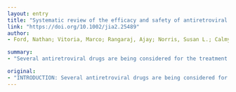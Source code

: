 ```yaml
---
layout: entry
title: "Systematic review of the efficacy and safety of antiretroviral drugs against SARS, MERS or COVID-19: initial assessment"
link: "https://doi.org/10.1002/jia2.25489"
author:
- Ford, Nathan; Vitoria, Marco; Rangaraj, Ajay; Norris, Susan L.; Calmy, Alexandra; Doherty, Meg

summary:
- "Several antiretroviral drugs are being considered for the treatment of COVID-19, the disease caused by a newly identified coronavirus, (SARS-CoV-2). Three databases were screened from inception to 30 March 2020 for studies reporting clinical outcomes of patients with SARS and MERS. Most studies reported outcomes using LPV/r as treatment."

original:
- "INTRODUCTION: Several antiretroviral drugs are being considered for the treatment of COVID-19, the disease caused by a newly identified coronavirus, (SARS-CoV-2). We systematically reviewed the clinical outcomes of using antiretroviral drugs for the prevention and treatment of coronaviruses and planned clinical trials. METHODS: Three databases were screened from inception to 30 March 2020 for studies reporting clinical outcomes of patients with SARS, MERS or COVID-19 treated with antiretrovirals. RESULTS: From an initial screen of 433 titles, two randomized trials and 24 observational studies provided clinical outcome data on the use of antiretroviral drugs; most studies reported outcomes using LPV/r as treatment. Of the 21 observational studies reporting treatment outcomes, there were three studies among patients with SARS, six studies among patients with MERS and 12 studies among patients with COVID-19. In one randomized trial 99 patients with severe COVID-19 illness were randomized to receive LPV/r (400/100 mg twice a day) and 100 patients to standard of care for 14 days: LPV/r was not associated with a statistically significant difference in time to clinical improvement, although LPV/r given within 12 days of symptoms was associated with shorter time to clinical improvement; 28 day mortality was numerically lower in the LPV/r group (14/99) compared to the control group (25/100), but this difference was not statistically significant. The second trial found no benefit. The certainty of the evidence for the randomized trials was low. In the observational studies 3 out of 361 patients who received LPV/r died; the certainty of evidence was very low. Three studies reported a possible protective effect of LPV/r as post-exposure prophylaxis. Again, the certainty of the evidence was very low due to uncertainty due to limited sample size. CONCLUSIONS: On the basis of the available evidence it is uncertain whether LPV/r and other antiretrovirals improve clinical outcomes or prevent infection among patients at high risk of acquiring COVID-19."
---
```



